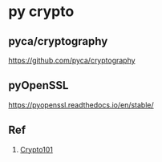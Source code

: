 # py crypto

## pyca/cryptography

https://github.com/pyca/cryptography

## pyOpenSSL

https://pyopenssl.readthedocs.io/en/stable/


## Ref

1. [Crypto101](./Crypto101.pdf)
